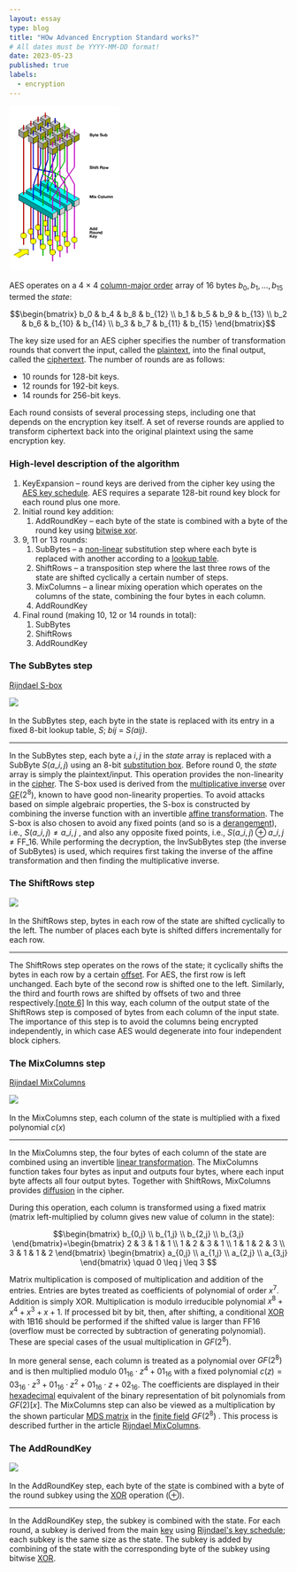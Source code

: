 ```yaml
---
layout: essay
type: blog
title: "HOw Advanced Encryption Standard works?"
# All dates must be YYYY-MM-DD format!
date: 2023-05-23
published: true
labels:
  - encryption
---
```


<img width="200px" class="rounded float-start pe-4" src="../img/aes/AES.png">

AES operates on a 4 × 4 [column-major order](https://en.wikipedia.org/wiki/Column-major_order "Column-major order") array of 16 bytes $b_0, b_1, ..., b_15$ termed the _state_:

$$\begin{bmatrix}
b_0 & b_4 & b_8 & b_{12} \\
b_1 & b_5 & b_9 & b_{13} \\
b_2 & b_6 & b_{10} & b_{14} \\
b_3 & b_7 & b_{11} & b_{15}
\end{bmatrix}$$

The key size used for an AES cipher specifies the number of transformation rounds that convert the input, called the [plaintext](https://en.wikipedia.org/wiki/Plaintext "Plaintext"), into the final output, called the [ciphertext](https://en.wikipedia.org/wiki/Ciphertext "Ciphertext"). The number of rounds are as follows:

*   10 rounds for 128-bit keys.
*   12 rounds for 192-bit keys.
*   14 rounds for 256-bit keys.

Each round consists of several processing steps, including one that depends on the encryption key itself. A set of reverse rounds are applied to transform ciphertext back into the original plaintext using the same encryption key.

### High-level description of the algorithm

1. KeyExpansion – round keys are derived from the cipher key using the [AES key schedule](https://en.wikipedia.org/wiki/AES_key_schedule "AES key schedule"). AES requires a separate 128-bit round key block for each round plus one more.
2. Initial round key addition:
    1.   AddRoundKey – each byte of the state is combined with a byte of the round key using [bitwise xor](https://en.wikipedia.org/wiki/Bitwise_xor "Bitwise xor").
3. 9, 11 or 13 rounds:
    1. SubBytes – a [non-linear](https://en.wikipedia.org/wiki/Linear_map "Linear map") substitution step where each byte is replaced with another according to a [lookup table](https://en.wikipedia.org/wiki/Rijndael_S-box "Rijndael S-box").
    2. ShiftRows – a transposition step where the last three rows of the state are shifted cyclically a certain number of steps.
    3. MixColumns – a linear mixing operation which operates on the columns of the state, combining the four bytes in each column.
    4. AddRoundKey
4. Final round (making 10, 12 or 14 rounds in total):
    1. SubBytes
    2. ShiftRows
    3. AddRoundKey

### The SubBytes step

[Rijndael S-box](https://en.wikipedia.org/wiki/Rijndael_S-box "Rijndael S-box")

![](https://upload.wikimedia.org/wikipedia/commons/a/a4/AES-SubBytes.svg)

In the  SubBytes step, each byte in the state is replaced with its entry in a fixed 8-bit lookup table, _S_; _bij_ = _S(aij)_.

---

In the  SubBytes step, each byte a ${i,j}$ in the _state_ array is replaced with a  SubByte $S(a\_{i,j})$ using an 8-bit [substitution box](https://en.wikipedia.org/wiki/Substitution_box "Substitution box"). Before round 0, the _state_ array is simply the plaintext/input. This operation provides the non-linearity in the [cipher](https://en.wikipedia.org/wiki/Cipher "Cipher"). The S-box used is derived from the [multiplicative inverse](https://en.wikipedia.org/wiki/Multiplicative_inverse "Multiplicative inverse") over [GF](https://en.wikipedia.org/wiki/Finite_field "Finite field")$(2^8)$, known to have good non-linearity properties. To avoid attacks based on simple algebraic properties, the S-box is constructed by combining the inverse function with an invertible [affine transformation](https://en.wikipedia.org/wiki/Affine_transformation "Affine transformation"). The S-box is also chosen to avoid any fixed points (and so is a [derangement](https://en.wikipedia.org/wiki/Derangement "Derangement")), i.e., $S(a\_{i,j})\neq a\_{i,j}$ , and also any opposite fixed points, i.e., $S(a\_{i,j})\oplus a\_{i,j}\neq {\text{FF}}\_{16}$. While performing the decryption, the  InvSubBytes step (the inverse of  SubBytes) is used, which requires first taking the inverse of the affine transformation and then finding the multiplicative inverse.

### The ShiftRows step

![](https://upload.wikimedia.org/wikipedia/commons/6/66/AES-ShiftRows.svg)

In the  ShiftRows step, bytes in each row of the state are shifted cyclically to the left. The number of places each byte is shifted differs incrementally for each row.

---

The  ShiftRows step operates on the rows of the state; it cyclically shifts the bytes in each row by a certain [offset](https://en.wikipedia.org/wiki/Offset_(computer_science) "Offset (computer science)"). For AES, the first row is left unchanged. Each byte of the second row is shifted one to the left. Similarly, the third and fourth rows are shifted by offsets of two and three respectively.[\[note 6\]](#cite_note-17) In this way, each column of the output state of the  ShiftRows step is composed of bytes from each column of the input state. The importance of this step is to avoid the columns being encrypted independently, in which case AES would degenerate into four independent block ciphers.

### The MixColumns step

[Rijndael MixColumns](https://en.wikipedia.org/wiki/Rijndael_MixColumns "Rijndael MixColumns")

![](https://upload.wikimedia.org/wikipedia/commons/7/76/AES-MixColumns.svg)

In the  MixColumns step, each column of the state is multiplied with a fixed polynomial $c(x)$

---

In the  MixColumns step, the four bytes of each column of the state are combined using an invertible [linear transformation](https://en.wikipedia.org/wiki/Linear_transformation "Linear transformation"). The  MixColumns function takes four bytes as input and outputs four bytes, where each input byte affects all four output bytes. Together with  ShiftRows,  MixColumns provides [diffusion](https://en.wikipedia.org/wiki/Diffusion_(cryptography) "Diffusion (cryptography)") in the cipher.

During this operation, each column is transformed using a fixed matrix (matrix left-multiplied by column gives new value of column in the state):

$$\begin{bmatrix}
b_{0,j} \\
b_{1,j} \\
b_{2,j} \\
b_{3,j}
\end{bmatrix}=\begin{bmatrix}
2 & 3 & 1 & 1 \\
1 & 2 & 3 & 1 \\
1 & 1 & 2 & 3 \\
3 & 1 & 1 & 2
\end{bmatrix}
\begin{bmatrix}
a_{0,j} \\
a_{1,j} \\
a_{2,j} \\
a_{3,j}
\end{bmatrix}
\quad 0 \leq j \leq 3
$$

Matrix multiplication is composed of multiplication and addition of the entries. Entries are bytes treated as coefficients of polynomial of order $x^{7}$. Addition is simply XOR. Multiplication is modulo irreducible polynomial $x^{8}+x^{4}+x^{3}+x+1$. If processed bit by bit, then, after shifting, a conditional [XOR](https://en.wikipedia.org/wiki/Exclusive_or "Exclusive or") with 1B16 should be performed if the shifted value is larger than FF16 (overflow must be corrected by subtraction of generating polynomial). These are special cases of the usual multiplication in ${GF}(2^{8})$.

In more general sense, each column is treated as a polynomial over ${GF}(2^{8})$ and is then multiplied modulo ${01}_{16}\cdot z^{4}+{01}_{16}$ with a fixed polynomial $c(z)={03}_{16}\cdot z^{3}+{01}_{16}\cdot z^{2}+{01}_{16}\cdot z+{02}_{16}$. The coefficients are displayed in their [hexadecimal](https://en.wikipedia.org/wiki/Hexadecimal "Hexadecimal") equivalent of the binary representation of bit polynomials from ${GF}(2)[x]$. The  MixColumns step can also be viewed as a multiplication by the shown particular [MDS matrix](https://en.wikipedia.org/wiki/MDS_matrix "MDS matrix") in the [finite field](https://en.wikipedia.org/wiki/Finite_field "Finite field") ${GF}(2^{8})$ . This process is described further in the article [Rijndael MixColumns](https://en.wikipedia.org/wiki/Rijndael_MixColumns "Rijndael MixColumns").

### The  AddRoundKey

![](https://upload.wikimedia.org/wikipedia/commons/a/ad/AES-AddRoundKey.svg)

In the  AddRoundKey step, each byte of the state is combined with a byte of the round subkey using the [XOR](https://en.wikipedia.org/wiki/Exclusive_or "Exclusive or") operation (⊕).

---

In the  AddRoundKey step, the subkey is combined with the state. For each round, a subkey is derived from the main [key](https://en.wikipedia.org/wiki/Key_(cryptography) "Key (cryptography)") using [Rijndael's key schedule](https://en.wikipedia.org/wiki/Rijndael_key_schedule "Rijndael key schedule"); each subkey is the same size as the state. The subkey is added by combining of the state with the corresponding byte of the subkey using bitwise [XOR](https://en.wikipedia.org/wiki/Exclusive_or "Exclusive or").
